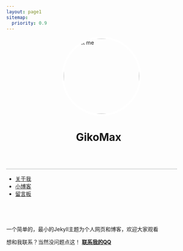 ```yaml
---
layout: page1
sitemap:
  priority: 0.9
---
```

<div style="height:200px;width:200px;border-radius:50%;border: 5px solid white;margin-right: auto; margin-left: auto"><img src="https://i.loli.net/2020/07/10/tW2fu3hFmGZVgJQ.jpg" alt="about me" class="blog-entry-img" style="height:200px;border-radius:50%;margin-right: auto; margin-left: auto"></div> 

<div style="width: 135px;height:100px;margin-right: auto; margin-left: auto"><h1>GikoMax</h1></div>
<div style="border: 1px solid #d1d3d4;width:450px;height: 1px;margin-right: 350px;margin-left: auto; "></div>
<div class="midden_1" style="width: 600px;height: 120px;margin-right: 350px;margin-left: auto;"><ul class="menu">
     <li><a href="{{ '/resume' | prepend: site.baseurl }}">关于我</a></li>
     <li><a href="{{ '/blog' | prepend: site.baseurl }}">小博客</a></li>
     <li><a href="{{ '/message' | prepend: site.baseurl }}">留言板</a></li>
     </ul>
     </div>
<div class="centericon">
<div class="blob animated">
  <div class="eyes">
    <div class="eye left-eye"></div>
    <div class="eye right-eye"></div>
  </div>
  <div class="mouth"></div>
</div>

<script>
/* 
 How can geometry
 bear affection?
 It's the purest love:
 projection.
*/

const animationType = 'headShake'
const blob = document.querySelectorAll('.blob')[0];
const body = document.getElementsByTagName('body')[0];

blob.addEventListener('mouseenter', () => {
  blob.classList.add(animationType);
});

blob.addEventListener('mouseleave', () => {
  blob.classList.remove(animationType);
});

body.addEventListener('mousemove', (e) => {
  if (e.clientY < blob.offsetHeight) {
    blob.classList.add('look-up');
  } else {
    blob.classList.remove('look-up');
  }
  
  if (e.clientY > (blob.offsetHeight + 150)) {
    blob.classList.add('look-down');
  } else {
    blob.classList.remove('look-down');
  }


  if (e.clientX < (blob.offsetLeft)) {
    blob.classList.add('look-left');
  } else {
    blob.classList.remove('look-left');
  }  

  if (e.clientX > (blob.offsetLeft + 235)) {
    blob.classList.add('look-right');
  } else {
    blob.classList.remove('look-right');
  }   
});
</script>
<div style="text-align:center;">
</div>
</div>
<div id="describe-text">
	<p>一个简单的，最小的Jekyll主题为个人网页和博客，欢迎大家观看</p>
	<p>想和我联系？当然没问题点这！ <strong> <a href="tencent://message/?uin=824356334&Site=Sambow&Menu=yes"> 联系我的QQ</a> </strong></p>
</div>